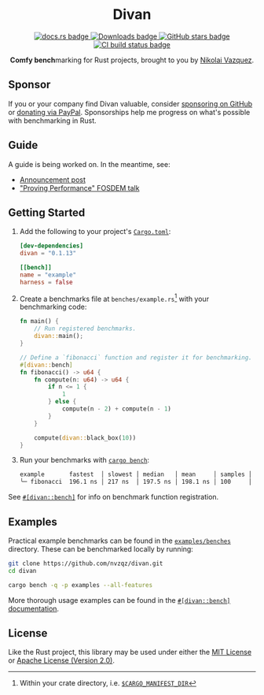 <div align="center">
    <h1>Divan</h1>
    <a href="https://docs.rs/divan">
        <img src="https://img.shields.io/crates/v/divan.svg?label=docs&color=blue&logo=rust" alt="docs.rs badge">
    </a>
    <a href="https://crates.io/crates/divan">
        <img src="https://img.shields.io/crates/d/divan.svg" alt="Downloads badge">
    </a>
    <a href="https://github.com/nvzqz/divan">
        <img src="https://img.shields.io/github/stars/nvzqz/divan.svg?style=flat&color=black" alt="GitHub stars badge">
    </a>
    <a href="https://github.com/nvzqz/divan/actions/workflows/ci.yml">
        <img src="https://github.com/nvzqz/divan/actions/workflows/ci.yml/badge.svg" alt="CI build status badge">
    </a>
    <p>
        <strong>Comfy bench</strong>marking for Rust projects, brought to you by
        <a href="https://nikolaivazquez.com">Nikolai Vazquez</a>.
    </p>
</div>

## Sponsor

If you or your company find Divan valuable, consider [sponsoring on
GitHub](https://github.com/sponsors/nvzqz) or [donating via
PayPal](https://paypal.me/nvzqz). Sponsorships help me progress on what's
possible with benchmarking in Rust.

## Guide

A guide is being worked on. In the meantime, see:
- [Announcement post](https://nikolaivazquez.com/blog/divan/)
- ["Proving Performance" FOSDEM talk](https://youtu.be/P87C4jNakGs)

## Getting Started

1. Add the following to your project's [`Cargo.toml`](https://doc.rust-lang.org/cargo/reference/manifest.html):

    ```toml
    [dev-dependencies]
    divan = "0.1.13"

    [[bench]]
    name = "example"
    harness = false
    ```

2. Create a benchmarks file at `benches/example.rs`[^1] with your benchmarking code:

    ```rust
    fn main() {
        // Run registered benchmarks.
        divan::main();
    }

    // Define a `fibonacci` function and register it for benchmarking.
    #[divan::bench]
    fn fibonacci() -> u64 {
        fn compute(n: u64) -> u64 {
            if n <= 1 {
                1
            } else {
                compute(n - 2) + compute(n - 1)
            }
        }

        compute(divan::black_box(10))
    }
    ```

3. Run your benchmarks with [`cargo bench`](https://doc.rust-lang.org/cargo/commands/cargo-bench.html):

    ```txt
    example       fastest  │ slowest │ median   │ mean     │ samples │ iters
    ╰─ f​ibonacci  196.1 ns │ 217 ns  │ 197.5 ns │ 198.1 ns │ 100     │ 3200
    ```

See [`#[divan::bench]`][bench_attr] for info on benchmark function registration.

## Examples

Practical example benchmarks can be found in the [`examples/benches`](https://github.com/nvzqz/divan/tree/main/examples/benches)
directory. These can be benchmarked locally by running:

```sh
git clone https://github.com/nvzqz/divan.git
cd divan

cargo bench -q -p examples --all-features
```

More thorough usage examples can be found in the [`#[divan::bench]` documentation][bench_attr_examples].

## License

Like the Rust project, this library may be used under either the
[MIT License](https://github.com/nvzqz/divan/blob/main/LICENSE-MIT) or
[Apache License (Version 2.0)](https://github.com/nvzqz/divan/blob/main/LICENSE-APACHE).

[^1]: Within your crate directory, i.e. [`$CARGO_MANIFEST_DIR`](https://doc.rust-lang.org/cargo/reference/environment-variables.html#environment-variables-cargo-sets-for-crates)

[bench_attr]: https://docs.rs/divan/latest/divan/attr.bench.html
[bench_attr_examples]: https://docs.rs/divan/latest/divan/attr.bench.html#examples
